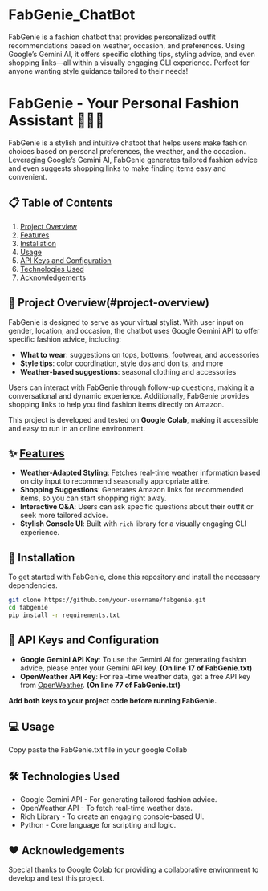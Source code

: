 # FabGenie_ChatBot
FabGenie is a fashion chatbot that provides personalized outfit recommendations based on weather, occasion, and preferences. Using Google’s Gemini AI, it offers specific clothing tips, styling advice, and even shopping links—all within a visually engaging CLI experience. Perfect for anyone wanting style guidance tailored to their needs!


# FabGenie - Your Personal Fashion Assistant 👗👔👠

FabGenie is a stylish and intuitive chatbot that helps users make fashion choices based on personal preferences, the weather, and the occasion. Leveraging Google’s Gemini AI, FabGenie generates tailored fashion advice and even suggests shopping links to make finding items easy and convenient.

## 📋 Table of Contents
1. [Project Overview](#project-overview)
2. [Features](#features)
3. [Installation](#installation)
4. [Usage](#usage)
5. [API Keys and Configuration](#api-keys-and-configuration)
6. [Technologies Used](#technologies-used)
7. [Acknowledgements](#acknowledgements)

## 🎉 Project Overview(#project-overview)
FabGenie is designed to serve as your virtual stylist. With user input on gender, location, and occasion, the chatbot uses Google Gemini API to offer specific fashion advice, including:
- **What to wear**: suggestions on tops, bottoms, footwear, and accessories
- **Style tips**: color coordination, style dos and don'ts, and more
- **Weather-based suggestions**: seasonal clothing and accessories

Users can interact with FabGenie through follow-up questions, making it a conversational and dynamic experience. Additionally, FabGenie provides shopping links to help you find fashion items directly on Amazon.

This project is developed and tested on **Google Colab**, making it accessible and easy to run in an online environment.

## ✨ [Features](#features)
- **Weather-Adapted Styling**: Fetches real-time weather information based on city input to recommend seasonally appropriate attire.
- **Shopping Suggestions**: Generates Amazon links for recommended items, so you can start shopping right away.
- **Interactive Q&A**: Users can ask specific questions about their outfit or seek more tailored advice.
- **Stylish Console UI**: Built with `rich` library for a visually engaging CLI experience.

## 🚀 Installation
To get started with FabGenie, clone this repository and install the necessary dependencies.

```bash
git clone https://github.com/your-username/fabgenie.git
cd fabgenie
pip install -r requirements.txt
```

## 🔑 API Keys and Configuration
- **Google Gemini API Key**: To use the Gemini AI for generating fashion advice, please enter your Gemini API key. **(On line 17 of FabGenie.txt)**
- **OpenWeather API Key**: For real-time weather data, get a free API key from [OpenWeather](https://openweathermap.org/api). **(On line 77 of FabGenie.txt)**

**Add both keys to your project code before running FabGenie.**

## 💻 Usage
Copy paste the FabGenie.txt file in your google Collab 

## 🛠 Technologies Used
- Google Gemini API - For generating tailored fashion advice.
- OpenWeather API - To fetch real-time weather data.
- Rich Library - To create an engaging console-based UI.
- Python - Core language for scripting and logic.


## ❤️ Acknowledgements
Special thanks to Google Colab for providing a collaborative environment to develop and test this project.


